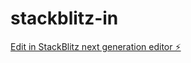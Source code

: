 # stackblitz-in

[Edit in StackBlitz next generation editor ⚡️](https://stackblitz.com/~/github.com/OnurHuvb/stackblitz-in)